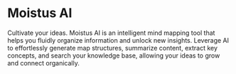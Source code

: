 # Moistus AI
Cultivate your ideas. Moistus AI is an intelligent mind mapping tool that helps you fluidly organize information and unlock new insights. Leverage AI to effortlessly generate map structures, summarize content, extract key concepts, and search your knowledge base, allowing your ideas to grow and connect organically.
